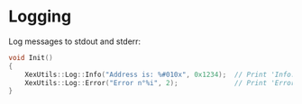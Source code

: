# Logging

Log messages to stdout and stderr:
```C++
void Init()
{
    XexUtils::Log::Info("Address is: %#010x", 0x1234);  // Print 'Info: Address is: 0x12340000' to stdout
    XexUtils::Log::Error("Error n°%i", 2);              // Print 'Error: Error n°2' to stderr
}
```
